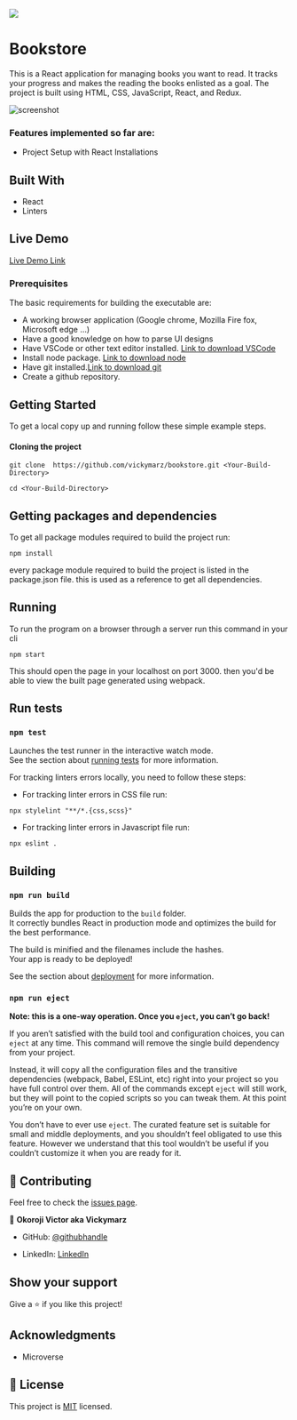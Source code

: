 ![](https://img.shields.io/badge/Microverse-blueviolet)

# Bookstore

This is a React application for managing books you want to read. It tracks your progress and makes the reading the books enlisted as a goal. The project is built using HTML, CSS, JavaScript, React, and Redux.

![screenshot](./src/images/screenshot.png)

### Features implemented so far are:

- Project Setup with React Installations
## Built With

- React 
- Linters
## Live Demo

[Live Demo Link](https://bookstore.up.railway.app/)

### Prerequisites

The basic requirements for building the executable are:

- A working browser application (Google chrome, Mozilla Fire fox, Microsoft edge ...)
- Have a good knowledge on how to parse UI designs
- Have VSCode or other text editor installed. [Link to download VSCode](https://code.visualstudio.com/download)
- Install node package. [Link to download node](https://nodejs.org/en/download/)
- Have git installed.[Link to download git](https://git-scm.com/downloads)
- Create a github repository.
## Getting Started

To get a local copy up and running follow these simple example steps.
#### Cloning the project

```
git clone  https://github.com/vickymarz/bookstore.git <Your-Build-Directory>

```

```
cd <Your-Build-Directory> 

```

## Getting packages and dependencies
To get all package modules required to build the project run:
```
npm install
```
every package module required to build the project is listed in the package.json file. this is used as a reference to get all dependencies.

## Running

To run the program on a browser through a server run this command in your cli
```
npm start
```
This should open the page in your localhost on port 3000. then you'd be able to view the built page generated using webpack.

## Run tests

### `npm test`

Launches the test runner in the interactive watch mode.\
See the section about [running tests](https://facebook.github.io/create-react-app/docs/running-tests) for more information.

For tracking linters errors locally, you need to follow these steps:

- For tracking linter errors in CSS file run:
``` 
npx stylelint "**/*.{css,scss}"
```
- For tracking linter errors in Javascript file run:
```
npx eslint .
```

## Building 

### `npm run build`

Builds the app for production to the `build` folder.\
It correctly bundles React in production mode and optimizes the build for the best performance.

The build is minified and the filenames include the hashes.\
Your app is ready to be deployed!

See the section about [deployment](https://facebook.github.io/create-react-app/docs/deployment) for more information.

### `npm run eject`

**Note: this is a one-way operation. Once you `eject`, you can’t go back!**

If you aren’t satisfied with the build tool and configuration choices, you can `eject` at any time. This command will remove the single build dependency from your project.

Instead, it will copy all the configuration files and the transitive dependencies (webpack, Babel, ESLint, etc) right into your project so you have full control over them. All of the commands except `eject` will still work, but they will point to the copied scripts so you can tweak them. At this point you’re on your own.

You don’t have to ever use `eject`. The curated feature set is suitable for small and middle deployments, and you shouldn’t feel obligated to use this feature. However we understand that this tool wouldn’t be useful if you couldn’t customize it when you are ready for it.
## 🤝 Contributing

Feel free to check the [issues page](../../issues/).


👤 **Okoroji Victor aka Vickymarz**

- GitHub: [@githubhandle](https://github.com/vickymarz)

- LinkedIn: [LinkedIn](https://www.linkedin.com/in/okoroji-victor-ebube-8791741a0)

## Show your support

Give a ⭐️ if you like this project!

## Acknowledgments

- Microverse

## 📝 License

This project is [MIT](./MIT.md) licensed.
